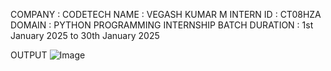 COMPANY : CODETECH
NAME : VEGASH KUMAR M 
INTERN ID : CT08HZA
DOMAIN : PYTHON PROGRAMMING INTERNSHIP
BATCH DURATION : 1st January 2025 to 30th January 2025 





OUTPUT
![Image](https://github.com/user-attachments/assets/248a252b-3827-4f95-bfe1-7687d3b7ab93)
